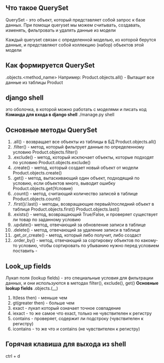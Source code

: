 **Что такое QuerySet**
-
QuerySet - это объект, который представляет собой запрос к базе данных. При помощи queryset мы можем считывать, создавать, изменять, фильтровать и удалять данные из модели

Каждый queryset связан с определенной моделью, из которой берутся данные, и представляют собой коллекцию (набор) объектов этой модели

**Как формируется QuerySet**
-
<Model>.objects.<method_name>
Например: Product.objects.all() - Вытащит все данные из таблицы Product


**django shell**
-
это оболочка, в которой можно работать с моделями и писать код
**Команда для входа в django shell**
./manage.py shell

**Основные методы QuerySet**
-
1) .all() - возвращает все объекты из таблицы в БД
Product.objects.all()
2) .filter() - метод, который фильтрует данные по определенному условию
Product.objects.filter()
3) .exclude() - метод, который исключает объекты, которые подходят по условию
Product.objects.exclude()
4) .create() - метод, который создает новый объект от модели
Product.objects.create()
5) .get() - метод, вытаскивающий один объект, подходящий по условию, если объектов много, выводит ошибку
Product.objects.get(Условие)
6) .count() - метод, считающий количество записей в таблице
Product.objects.count()
7) .first()/.last() - методы, возвращающие первый/последний объект в таблице
Product.objects.first()
Product.objects.last()
8) .exists() - метод, возвращающий True/False, и проверяет существует ли товар по заданному условию
9) .update()- метод, отвечающий за обновление записи в таблице
10) .delete() - метод, отвечающий за удаление записи в таблице
11) .get_or_create() - метод, который либо получит, либо создаст
12) .order_by() - метод, отвечающий за сортировку объектов по какому-то условию, чтобы сортировать по убыванию нужно перед условием поставить -

**Look_up fields**
-
Лукап поля (lookup fields) - это специальные условия для фильтрации данных, и они используются в методах filter(), exclude(), get()
**Основные lookup fields**
<Model>.objects.<method>(<field>__<lookup>)

1) lt(less then) - меньше чем
2) gt(greater then) - больше чем
3) exact - лукап который означает точное совпадение
4) iexact - то же самое что exact, только не чувствителен к регистру
5) contains - проверяет, содержит ли подстроку (чувствителен к регистру)
6) icontains - то же что и contains (не чувствителен к регистру)


**Горячая клавиша для выхода из shell**
-
ctrl + d